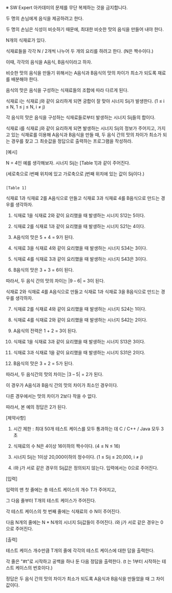 ※ SW Expert 아카데미의 문제를 무단 복제하는 것을 금지합니다.
 

두 명의 손님에게 음식을 제공하려고 한다.

두 명의 손님은 식성이 비슷하기 때문에, 최대한 비슷한 맛의 음식을 만들어 내야 한다.

N개의 식재료가 있다.

식재료들을 각각 N / 2개씩 나누어 두 개의 요리를 하려고 한다. (N은 짝수이다.)

이때, 각각의 음식을 A음식, B음식이라고 하자.

비슷한 맛의 음식을 만들기 위해서는 A음식과 B음식의 맛의 차이가 최소가 되도록 재료를 배분해야 한다.

음식의 맛은 음식을 구성하는 식재료들의 조합에 따라 다르게 된다.

 

식재료 i는 식재료 j와 같이 요리하게 되면 궁합이 잘 맞아 시너지 Sij가 발생한다. (1 ≤ i ≤ N, 1 ≤ j ≤ N, i ≠ j)

각 음식의 맛은 음식을 구성하는 식재료들로부터 발생하는 시너지 Sij들의 합이다.

 

식재료 i를 식재료 j와 같이 요리하게 되면 발생하는 시너지 Sij의 정보가 주어지고, 가지고 있는 식재료를 이용해 A음식과 B음식을 만들 때, 두 음식 간의 맛의 차이가 최소가 되는 경우를 찾고 그 최솟값을 정답으로 출력하는 프로그램을 작성하라.

 

[예시]

N = 4인 예를 생각해보자. 시너지 Sij는 [Table 1]과 같이 주어진다.

(세로축으로 i번째 위치에 있고 가로축으로 j번째 위치에 있는 값이 Sij이다.)

                                        
                                                                      [Table 1]

 

식재료 1과 식재료 2를 A음식으로 만들고 식재료 3과 식재료 4를 B음식으로 만드는 경우를 생각하자.

 

1) 식재료 1을 식재료 2와 같이 요리했을 때 발생하는 시너지 S12는 5이다.

2) 식재료 2를 식재료 1과 같이 요리했을 때 발생하는 시너지 S21는 4이다.

3) A음식의 맛은 5 + 4 = 9가 된다.

4) 식재료 3을 식재료 4와 같이 요리했을 때 발생하는 시너지 S34는 3이다.

5) 식재료 4를 식재료 3과 같이 요리했을 때 발생하는 시너지 S43은 3이다.

6) B음식의 맛은 3 + 3 = 6이 된다.

 

따라서, 두 음식 간의 맛의 차이는 |9 – 6| = 3이 된다.

 

식재료 2와 식재료 4를 A음식으로 만들고 식재료 1과 식재료 3을 B음식으로 만드는 경우를 생각하자.

 

7) 식재료 2를 식재료 4와 같이 요리했을 때 발생하는 시너지 S24는 1이다.

8) 식재료 4를 식재료 2와 같이 요리했을 때 발생하는 시너지 S42는 2이다.

9) A음식의 전력은 1 + 2 = 3이 된다.

10) 식재료 1을 식재료 3과 같이 요리했을 때 발생하는 시너지 S13은 3이다.

11) 식재료 3과 식재료 1을 같이 요리했을 때 발생하는 시너지 S31은 2이다.

12) B음식의 맛은 3 + 2 = 5가 된다.

 

따라서, 두 음식간의 맛의 차이는 |3 – 5| = 2가 된다.

이 경우가 A음식과 B음식 간의 맛의 차이가 최소인 경우이다.

다른 경우에서는 맛의 차이가 2보다 작을 수 없다.

따라서, 본 예의 정답은 2가 된다.

 

 [제약사항]

1. 시간 제한 : 최대 50개 테스트 케이스를 모두 통과하는 데 C / C++ / Java 모두 3초

2. 식재료의 수 N은 4이상 16이하의 짝수이다. (4 ≤ N ≤ 16)

3. 시너지 Sij는 1이상 20,000이하의 정수이다. (1 ≤ Sij ≤ 20,000, i ≠ j)

4. i와 j가 서로 같은 경우의 Sij값은 정의되지 않는다. 입력에서는 0으로 주어진다.

 

[입력]

입력의 맨 첫 줄에는 총 테스트 케이스의 개수 T가 주어지고,

그 다음 줄부터 T개의 테스트 케이스가 주어진다.

각 테스트 케이스의 첫 번째 줄에는 식재료의 수 N이 주어진다.

다음 N개의 줄에는 N * N개의 시너지 Sij값들이 주어진다. i와 j가 서로 같은 경우는 0으로 주어진다.

 

[출력]

테스트 케이스 개수만큼 T개의 줄에 각각의 테스트 케이스에 대한 답을 출력한다.

각 줄은 "#t"로 시작하고 공백을 하나 둔 다음 정답을 출력한다. (t 는 1부터 시작하는 테스트 케이스의 번호이다.)

정답은 두 음식 간의 맛의 차이가 최소가 되도록 A음식과 B음식을 만들었을 때 그 차이 값이다.